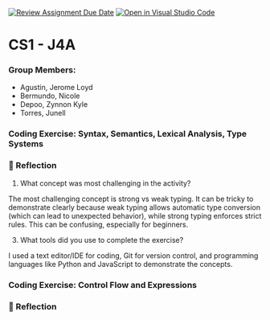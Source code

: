 [![Review Assignment Due Date](https://classroom.github.com/assets/deadline-readme-button-22041afd0340ce965d47ae6ef1cefeee28c7c493a6346c4f15d667ab976d596c.svg)](https://classroom.github.com/a/A8wrl9OQ)
[![Open in Visual Studio Code](https://classroom.github.com/assets/open-in-vscode-2e0aaae1b6195c2367325f4f02e2d04e9abb55f0b24a779b69b11b9e10269abc.svg)](https://classroom.github.com/online_ide?assignment_repo_id=20326090&assignment_repo_type=AssignmentRepo)

# CS1 - J4A
### Group Members:

- Agustin, Jerome Loyd
- Bermundo, Nicole
- Depoo, Zynnon Kyle
- Torres, Junell

### Coding Exercise: Syntax, Semantics, Lexical Analysis, Type Systems
### 📝 Reflection

1. What concept was most challenging in the activity?
   
The most challenging concept is strong vs weak typing. It can be tricky to demonstrate clearly because weak typing allows automatic type conversion (which can lead to unexpected behavior), while strong typing enforces strict rules. This can be confusing, especially for beginners.

3. What tools did you use to complete the exercise?
   
I used a text editor/IDE for coding, Git for version control, and programming languages like Python and JavaScript to demonstrate the concepts.


### Coding Exercise: Control Flow and Expressions
### 📝 Reflection
